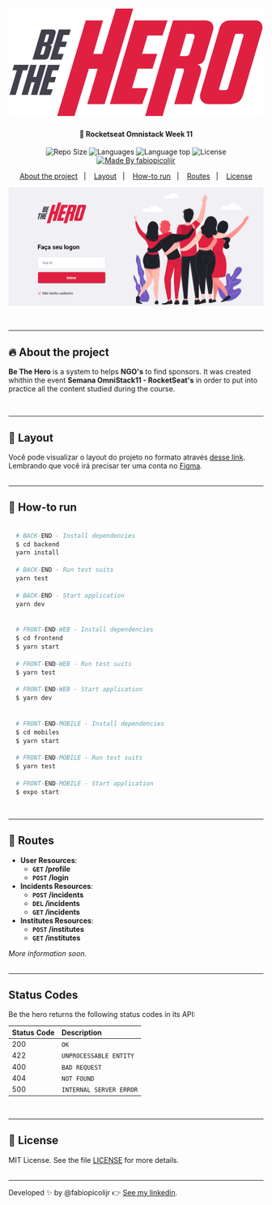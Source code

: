 <h1 align="center"><img src="frontend/src/assets/logo.svg"></h1>

<h4 align="center">
  🚀 Rocketseat Omnistack Week 11
</h4>

<p align="center">
  <img alt="Repo Size" title="Repo Size" src="https://img.shields.io/github/repo-size/fabiopicolijr/be-the-hero?color=282A36" />

  <img alt="Languages" title="Languages" src="https://img.shields.io/github/languages/count/fabiopicolijr/be-the-hero?color=282A36" />

  <img alt="Language top" title="Language top" title="Made By fabiopicolijr"  src="https://img.shields.io/github/languages/top/fabiopicolijr/be-the-hero?color=282A36" />

  <img alt="License" src="https://img.shields.io/static/v1?label=license&message=MIT&color=282A36">

  <a href="https://github.com/fabiopicolijr">
    <img alt="Made By fabiopicolijr" title="Made By fabiopicolijr" src="https://img.shields.io/badge/made%20by-fabiopicolijr-DF2041" alt="Made by fabiopicolijr" />
  <a>
</p>

<p align="center">
  <a href="#fire-about-the-project">About the project</a>&nbsp;&nbsp;&nbsp;|&nbsp;&nbsp;&nbsp;
  <a href="#art-layout">Layout</a>&nbsp;&nbsp;&nbsp;|&nbsp;&nbsp;&nbsp;
  <a href="#-how-to-run">How-to run</a>&nbsp;&nbsp;&nbsp;|&nbsp;&nbsp;&nbsp;
  <a href="#link-routes">Routes</a>&nbsp;&nbsp;&nbsp;|&nbsp;&nbsp;&nbsp;
  <a href="#memo-license">License</a>
</p>

<p>
  <img alt="Be The hero web presentation" title="Be The hero web presentation" src="frontend/src/assets/be-the-hero.gif" />
</p>

<br />

---

##  :fire: About the project

<p>
  <b>Be The Hero</b> is a system to helps <b>NGO's</b> to find sponsors. It was created whithin the event <b>Semana OmniStack11 - RocketSeat's</b> in order to put into practice all the content studied during the course.
</p>
<br />

---

##  :art: Layout

Você pode visualizar o layout do projeto no formato através [desse link](https://www.figma.com/file/2C2yvw7jsCOGmaNUDftX9n/Be-The-Hero---OmniStack-11?node-id=37%3A394). Lembrando que você irá precisar ter uma conta no [Figma](http://figma.com/).
<br />
<br />

---

## :electric_plug: How-to run

```bash

  # BACK-END - Install dependencies
  $ cd backend
  yarn install

  # BACK-END - Run test suits
  yarn test

  # BACK-END - Start application
  yarn dev


  # FRONT-END-WEB - Install dependencies
  $ cd frontend
  $ yarn start

  # FRONT-END-WEB - Run test suits
  $ yarn test

  # FRONT-END-WEB - Start application
  $ yarn dev


  # FRONT-END-MOBILE - Install dependencies
  $ cd mobiles
  $ yarn start

  # FRONT-END-MOBILE - Run test suits
  $ yarn test

  # FRONT-END-MOBILE - Start application
  $ expo start
```
<br />

---

## :link: Routes
- **User Resources**:
  - **<code>GET</code> /profile**
  - **<code>POST</code> /login**
- **Incidents Resources**:
  - **<code>POST</code> /incidents**
  - **<code>DEL</code> /incidents**
  - **<code>GET</code> /incidents**
- **Institutes Resources**:
  - **<code>POST</code> /institutes**
  - **<code>GET</code> /institutes**

<i>More information soon.</i>
<br />
<br />

---

## Status Codes

Be the hero returns the following status codes in its API:

| Status Code | Description |
| :--- | :--- |
| 200 | `OK` |
| 422 | `UNPROCESSABLE ENTITY` |
| 400 | `BAD REQUEST` |
| 404 | `NOT FOUND` |
| 500 | `INTERNAL SERVER ERROR` |
<br />

---

## :memo: License

MIT License. See the file [LICENSE](LICENSE.md) for more details.
<br />
<br />

---

Developed :sparkles: by @fabiopicolijr :point_right: [See my linkedin](http://www.linkedin.com/in/fabiopicolijr).
